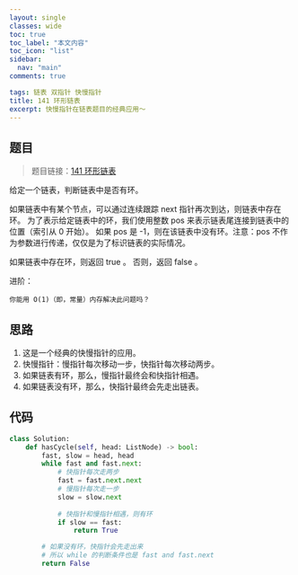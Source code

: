 ```yaml
---
layout: single
classes: wide
toc: true
toc_label: "本文内容"
toc_icon: "list"
sidebar:
  nav: "main"
comments: true

tags: 链表 双指针 快慢指针
title: 141 环形链表
excerpt: 快慢指针在链表题目的经典应用～
---
```


## 题目

> 题目链接：[141 环形链表](https://leetcode-cn.com/problems/linked-list-cycle/)

给定一个链表，判断链表中是否有环。

如果链表中有某个节点，可以通过连续跟踪 next 指针再次到达，则链表中存在环。 为了表示给定链表中的环，我们使用整数 pos 来表示链表尾连接到链表中的位置（索引从 0 开始）。 如果 pos 是 -1，则在该链表中没有环。注意：pos 不作为参数进行传递，仅仅是为了标识链表的实际情况。

如果链表中存在环，则返回 true 。 否则，返回 false 。

进阶：

    你能用 O(1)（即，常量）内存解决此问题吗？

## 思路 

1. 这是一个经典的快慢指针的应用。
2. 快慢指针：慢指针每次移动一步，快指针每次移动两步。
3. 如果链表有环，那么，慢指针最终会和快指针相遇。
4. 如果链表没有环，那么，快指针最终会先走出链表。

## 代码 

```python
class Solution:
    def hasCycle(self, head: ListNode) -> bool:
        fast, slow = head, head
        while fast and fast.next:
            # 快指针每次走两步
            fast = fast.next.next
            # 慢指针每次走一步
            slow = slow.next
            
            # 快指针和慢指针相遇，则有环
            if slow == fast:
                return True

        # 如果没有环，快指针会先走出来
        # 所以 while 的判断条件也是 fast and fast.next
        return False
```

